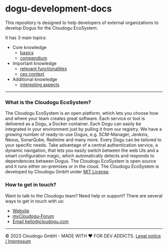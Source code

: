 # dogu-development-docs

This repository is designed to help developers of external organizations to develop Dogus for the Cloudogu EcoSystem.

It has 3 main topics:
- Core knowledge
  - [basics](docs/core/basics_en.md)
  - [compendium](docs/core/compendium_en.md)
- Important knowledge
  - [relevant functionalities](docs/important/relevant_functionalities_en.md)
  - [ces context](TODO)
- Additional knowledge
  - [interesting aspects](docs/additional/interesting_aspects_en.md)

---

### What is the Cloudogu EcoSystem?
The Cloudogu EcoSystem is an open platform, which lets you choose how and where your team creates great software. Each service or tool is delivered as a Dogu, a Docker container. Each Dogu can easily be integrated in your environment just by pulling it from our registry. We have a growing number of ready-to-use Dogus, e.g. SCM-Manager, Jenkins, Nexus, SonarQube, Redmine and many more. Every Dogu can be tailored to your specific needs. Take advantage of a central authentication service, a dynamic navigation, that lets you easily switch between the web UIs and a smart configuration magic, which automatically detects and responds to dependencies between Dogus. The Cloudogu EcoSystem is open source and it runs either on-premises or in the cloud. The Cloudogu EcoSystem is developed by Cloudogu GmbH under [MIT License](https://cloudogu.com/license.html).

### How to get in touch?
Want to talk to the Cloudogu team? Need help or support? There are several ways to get in touch with us:

* [Website](https://cloudogu.com)
* [myCloudogu-Forum](https://forum.cloudogu.com/topic/34?ctx=1)
* [Email hello@cloudogu.com](mailto:hello@cloudogu.com)

---
&copy; 2023 Cloudogu GmbH - MADE WITH :heart:&nbsp;FOR DEV ADDICTS. [Legal notice / Impressum](https://cloudogu.com/imprint.html)
